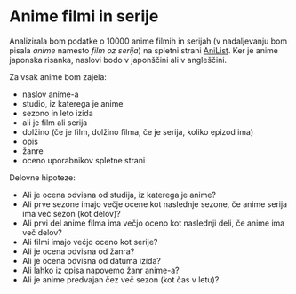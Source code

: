 # Anime filmi in serije

Analizirala bom podatke o 10000 anime filmih in serijah (v nadaljevanju bom pisala *anime* namesto *film oz serija*) na spletni strani [AniList](https://anilist.co/). Ker je anime japonska risanka, naslovi bodo v japonščini ali v angleščini.

Za vsak anime bom zajela:
- naslov anime-a
- studio, iz katerega je anime
- sezono in leto izida 
- ali je film ali serija
- dolžino (če je film, dolžino filma, če je serija, koliko epizod ima)
- opis
- žanre
- oceno uporabnikov spletne strani

Delovne hipoteze:
- Ali je ocena odvisna od studija, iz katerega je anime?
- Ali prve sezone imajo večje ocene kot naslednje sezone, če anime serija ima več sezon (kot delov)?
- Ali prvi del anime filma ima večjo oceno kot naslednji deli, če anime ima več delov?
- Ali filmi imajo većjo oceno kot serije?
- Ali je ocena odvisna od žanra?
- Ali je ocena odvisna od datuma izida?
- Ali lahko iz opisa napovemo žanr anime-a?
- Ali je anime predvajan čez več sezon (kot čas v letu)?
